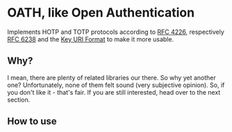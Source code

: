 # OATH, like Open Authentication

Implements HOTP and TOTP protocols according to [RFC 4226](https://www.rfc-editor.org/rfc/rfc4226), respectively [RFC 6238](https://www.rfc-editor.org/rfc/rfc6238) and the [Key URI Format](https://github.com/google/google-authenticator/wiki/Key-Uri-Format) to make it more usable.

## Why?

I mean, there are plenty of related libraries our there. So why yet another one? Unfortunately, none of them felt sound (very subjective opinion). So, if you don't like it - that's fair. If you are still interested, head over to the next section.

## How to use

